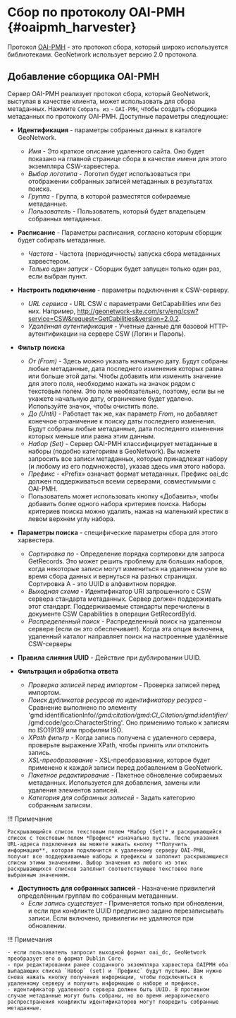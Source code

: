 # Сбор по протоколу OAI-PMH {#oaipmh_harvester}

Протокол [OAI-PMH](https://www.openarchives.org/pmh/) - это протокол сбора, который широко используется библиотеками. GeoNetwork использует версию 2.0 протокола.

## Добавление сборщика OAI-PMH

Сервер OAI-PMH реализует протокол сбора, который GeoNetwork, выступая в качестве клиента, может использовать для сбора метаданных.
Нажмите `Собрать из` - `OAI-PMH`, чтобы создать сборщика метаданных по протоколу OAI-PMH. Доступные параметры следующие:

-   **Идентификация** - параметры собранных данных в каталоге GeoNetwork.
    -    *Имя* - Это краткое описание удаленного сайта. Оно будет показано на главной странице сбора в качестве имени для этого экземпляра CSW-харвестера.
    -    *Выбор логотипа* - Логотип будет использоваться при отображении собранных записей метаданных в результатах поиска.
    -    *Группа* - Группа, в которой разместятся собираемые метаданные.
    -    *Пользователь* - Пользователь, который будет владельцем собранных метаданных.
-   **Расписание** - Параметры расписания, согласно которым сборщик будет собирать метаданные.
    -    *Частота* - Частота (периодичность) запуска сбора метаданных харвестером.
    -    *Только один запуск* - Сборщик будет запущен только один раз, если выбран пункт.
-   **Настроить подключение** - параметры подключения к CSW-серверу.
    -    *URL сервиса* - URL CSW с параметрами GetCapabilities или без них. Например, <http://geonetwork-site.com/srv/eng/csw?service=CSW&request=GetCabilities&version=2.0.2>.
    -    *Удалённая аутентификация* - Учетные данные для базовой HTTP-аутентификации на сервере CSW (Логин и Пароль).
-   **Фильтр поиска**
    -   *От (From)* - Здесь можно указать начальную дату. Будут собраны любые метаданные, дата последнего изменения которых равна или больше этой даты. Чтобы добавить или изменить значение для этого поля, необходимо нажать на значок рядом с текстовым полем. Это поле необязательно, поэтому, если вы не укажете начальную дату, ограничение будет удалено. Используйте значок, чтобы очистить поле.
    -   *До (Until)* - Работает так же, как параметр *From*, но добавляет конечное ограничение к поиску даты последнего изменения. Будут собраны любые метаданные, дата последнего изменения которых меньше или равна этим данным.
    -   *Набор (Set)* - Сервер OAI-PMH классифицирует метаданные в наборы (подобно категориям в GeoNetwork). Вы можете запросить все записи метаданных, которые принадлежат набору (и любому из его подмножеств), указав здесь имя этого набора.
    -   *Префикс* - «Prefix» означает формат метаданных. Префикс oai_dc должен поддерживаться всеми серверами, совместимыми с OAI-PMH.
    -   Пользователь может использовать кнопку «Добавить», чтобы добавить более одного набора критериев поиска. Наборы критериев поиска можно удалить, нажав на маленький крестик в левом верхнем углу набора.

-   **Параметры поиска** - специфические параметры сбора для этого харвестера.
    -    *Сортировка по* - Определение порядка сортировки для запроса GetRecords. Это может решить проблему для больших наборов, когда некоторые записи могут измениться на удаленном узле во время сбора данных и вернуться на разных страницах. Сортировка A - это UUID в алфавитном порядке.
    -    *Выходная схема* - Идентификатор URI запрошенного с CSW сервера стандарта метаданных. Сервер должен поддерживать этот стандарт. Поддерживаемые стандарты перечислены в документе CSW Capabilities в операции GetRecordById.
    -    *Распределенный поиск* - Распределенный поиск на удаленном сервере (если он это обеспечивает). Когда эта опция включена, удаленный каталог направляет поиск на настроенные удалённые CSW-серверы
-   **Правила слияния UUID** - Действие при дублировании UUID.
-   **Фильтрация и обработка ответа**
    -    *Проверка записей перед импортом* - Проверка записей перед импортом.
    -    *Поиск дубликатов ресурсов по идентификатору ресурса* - Сравнение выполнено по элементу 'gmd:identificationInfo/*/gmd:citation/gmd:CI_Citation/gmd:identifier/*/gmd:code/gco:CharacterString'. Оно применимо только к записям по ISO19139 или профилям ISO.
    -    *XPath фильтр* - Когда запись получена с удаленного сервера, проверьте выражение XPath, чтобы принять или отклонить запись. 
    -    *XSL-преобразование* - XSL-преобразование, которое будет применено к каждой записи перед добавлением в GeoNetwork.
    -    *Пакетное редактирование* - Пакетное обновление собираемых метаданных. Используется для добавления, замены или удаления элементов записей.
    -    *Категория для собранных записей* - Задать категорию собранным записям.

!!! Примечание

    Раскрывающийся список текстовым полем *Набор (Set)* и раскрывающийся список с текстовым полем *Префикс* изначально пусты. После указания URL-адреса подключения вы можете нажать кнопку **Получить информацию**, которая подключится к удаленному серверу OAI-PMH, получит все поддерживаемые наборы и префиксы и заполнит раскрывающиеся списки этими значениями. Выбор значения из любого из этих раскрывающихся списков заполнит соответствующее текстовое поле выбранным значением.

-   **Доступность для собранных записей** - Назначение привилегий определённым группам по собранным метаданным.
    -    *Если запись существует* - Применяется только при обновлении, и если при конфликте UUID предписано задано перезаписывать записи. Если включено, привилегии не удаляются при обновлении.


!!! Примечания

    - если пользователь запросит выходной формат oai_dc, GeoNetwork преобразует его в формат Dublin Core.
    - при редактировании ранее созданного экземпляра харвестера OAIPMH оба выпадающих списка `Набор` (set) и `Префикс` будут пустыми. Вам нужно снова нажать кнопку получения информации, чтобы подключиться к удаленному серверу и получить информацию о наборе и префиксе.
    - идентификатор удаленного сервера должен быть UUID. В противном случае метаданные могут быть собраны, но во время иерархического распространения конфликты идентификаторов могут повредить собранные метаданные.
